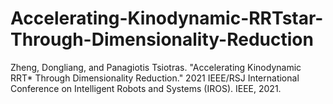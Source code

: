 # Accelerating-Kinodynamic-RRTstar-Through-Dimensionality-Reduction
Zheng, Dongliang, and Panagiotis Tsiotras. "Accelerating Kinodynamic RRT* Through Dimensionality Reduction." 2021 IEEE/RSJ International Conference on Intelligent Robots and Systems (IROS). IEEE, 2021.
